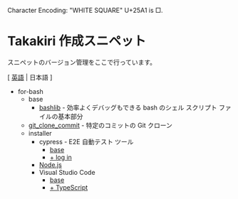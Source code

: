 ﻿Character Encoding: "WHITE SQUARE" U+25A1 is □.

# Takakiri 作成スニペット

スニペットのバージョン管理をここで行っています。

[ [英語](README.md) | 日本語 ]

- for-bash
	- base
		- [bashlib](for-bash/base/bashlib/Example_without_inc.sh) - 効率よくデバッグもできる bash のシェル スクリプト ファイルの基本部分
	- [git_clone_commit](for-bash/git_clone_commit/git_clone_commit.sh) - 特定のコミットの Git クローン
	- installer
		- cypress - E2E 自動テスト ツール
			- [base](for-bash/installer/cypress/base/install_Cypress.sh)
			- [+ log in](for-bash/installer/cypress/login/install_Cypress.sh)
		- [Node.js](for-bash/installer/Node_js/install_Node_js.sh)
		- Visual Studio Code
			- [base](for-bash/installer/VisualStudioCode/base/install_VisualStudioCode.sh)
			- [+ TypeScript](for-bash/installer/VisualStudioCode/TypeScript/install_TypeScript_VSCode.sh)
